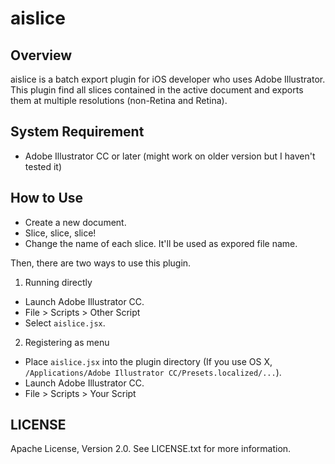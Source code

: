 aislice
=======


Overview
--------
aislice is a batch export plugin for iOS developer who uses Adobe Illustrator.
This plugin find all slices contained in the active document and exports them at multiple resolutions (non-Retina and Retina).


System Requirement
------------------
- Adobe Illustrator CC or later
  (might work on older version but I haven't tested it)


How to Use
----------
- Create a new document.
- Slice, slice, slice!
- Change the name of each slice.
  It'll be used as expored file name.

Then, there are two ways to use this plugin.

1. Running directly
  - Launch Adobe Illustrator CC.
  - File > Scripts > Other Script
  - Select `aislice.jsx`.

2. Registering as menu
  - Place `aislice.jsx` into the plugin directory
    (If you use OS X, `/Applications/Adobe Illustrator CC/Presets.localized/...`).
  - Launch Adobe Illustrator CC.
  - File > Scripts > Your Script


LICENSE
-------
Apache License, Version 2.0.
See LICENSE.txt for more information.
